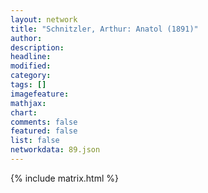 ```yaml
---
layout: network
title: "Schnitzler, Arthur: Anatol (1891)"
author:
description:
headline:
modified:
category:
tags: []
imagefeature: 
mathjax: 
chart: 
comments: false
featured: false
list: false
networkdata: 89.json
---
```

{% include matrix.html %}
